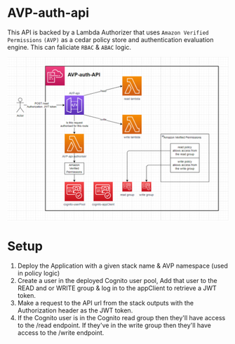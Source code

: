 # AVP-auth-api

This API is backed by a Lambda Authorizer that uses `Amazon Verified Permissions` `(AVP)` as a cedar policy store and authentication evaluation engine. This can faliciate `RBAC` & `ABAC` logic.

![](images/diagram.png)

# Setup
1. Deploy the Application with a given stack name & AVP namespace (used in policy logic)
2. Create a user in the deployed Cognito user pool, Add that user to the READ and or WRITE group & log in to the appClient to retrieve a JWT token.
3. Make a request to the API url from the stack outputs with the Authorization header as the JWT token.
4. If the Cognito user is in the Cognito read group then they'll have access to the /read endpoint. If they've in the write group then they'll have access to the /write endpoint.